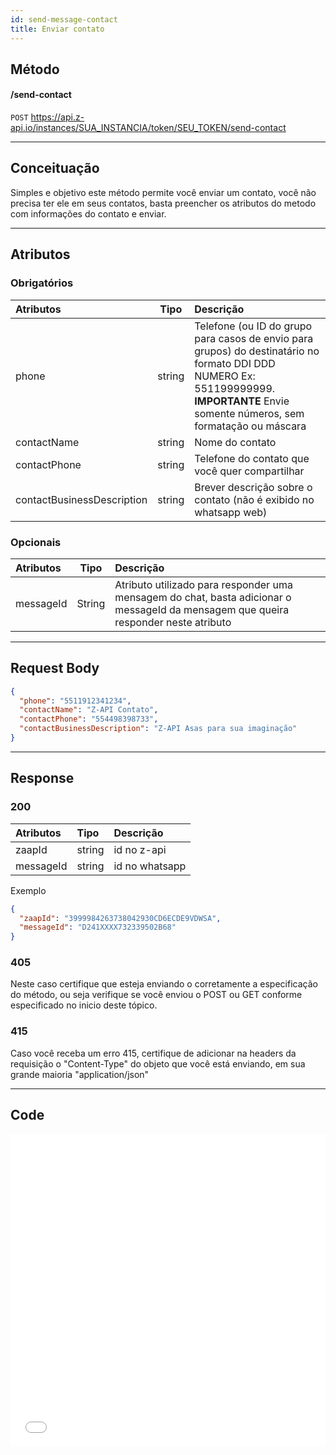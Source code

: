 ```yaml
---
id: send-message-contact
title: Enviar contato
---
```


## Método

#### /send-contact

`POST` https://api.z-api.io/instances/SUA_INSTANCIA/token/SEU_TOKEN/send-contact

---

## Conceituação

Simples e objetivo este método permite você enviar um contato, você não precisa ter ele em seus contatos, basta preencher os atributos do metodo com informações do contato e enviar.

---

## Atributos

### Obrigatórios

| Atributos | Tipo | Descrição |
| :-- | :-: | :-- |
| phone | string | Telefone (ou ID do grupo para casos de envio para grupos) do destinatário no formato DDI DDD NUMERO Ex: 551199999999. **IMPORTANTE** Envie somente números, sem formatação ou máscara |
| contactName | string | Nome do contato |
| contactPhone | string | Telefone do contato que você quer compartilhar |
| contactBusinessDescription | string | Brever descrição sobre o contato (não é exibido no whatsapp web) |

### Opcionais

| Atributos | Tipo | Descrição |
| :-- | :-: | :-- |
| messageId | String | Atributo utilizado para responder uma mensagem do chat, basta adicionar o messageId da mensagem que queira responder neste atributo |

---

## Request Body

```json
{
  "phone": "5511912341234",
  "contactName": "Z-API Contato",
  "contactPhone": "554498398733",
  "contactBusinessDescription": "Z-API Asas para sua imaginação"
}
```

---

## Response

### 200

| Atributos | Tipo   | Descrição      |
| :-------- | :----- | :------------- |
| zaapId    | string | id no z-api    |
| messageId | string | id no whatsapp |

Exemplo

```json
{
  "zaapId": "3999984263738042930CD6ECDE9VDWSA",
  "messageId": "D241XXXX732339502B68"
}
```

### 405

Neste caso certifique que esteja enviando o corretamente a especificação do método, ou seja verifique se você enviou o POST ou GET conforme especificado no inicio deste tópico.

### 415

Caso você receba um erro 415, certifique de adicionar na headers da requisição o "Content-Type" do objeto que você está enviando, em sua grande maioria "application/json"

---

## Code

<iframe src="//api.apiembed.com/?source=https://raw.githubusercontent.com/Z-API/z-api-docs/main/json-examples/send-contact.json&targets=all" frameborder="0" scrolling="no" width="100%" height="500px" seamless></iframe>
